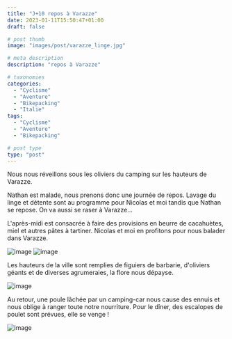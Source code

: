 ```yaml
---
title: "J+10 repos à Varazze"
date: 2023-01-11T15:50:47+01:00
draft: false

# post thumb
image: "images/post/varazze_linge.jpg"

# meta description
description: "repos à Varazze"

# taxonomies
categories:
  - "Cyclisme" 
  - "Aventure" 
  - "Bikepacking"
  - "Italie"
tags:
  - "Cyclisme" 
  - "Aventure" 
  - "Bikepacking"

# post type
type: "post"
---
```


Nous nous réveillons sous les oliviers du camping sur les hauteurs de Varazze. 

Nathan est malade, nous prenons donc une journée de repos. Lavage du linge et détente sont au programme pour Nicolas et moi tandis que Nathan se repose. On va aussi se raser à Varazze...

L'après-midi est consacrée à faire des provisions en beurre de cacahuètes, miel et autres pâtes à tartiner. Nicolas et moi en profitons pour nous balader dans Varazze.

![image](../../images/post/varazze_statue.jpg)
![image](../../images/post/varazze_clocher.jpg)

Les hauteurs de la ville sont remplies de figuiers de barbarie, d'oliviers géants et de diverses agrumeraies, la flore nous dépayse. 

![image](../../images/post/varazze_citronnier.jpg)

Au retour, une poule lâchée par un camping-car nous cause des ennuis et nous oblige à ranger toute notre nourriture. Pour le dîner, des escalopes de poulet sont prévues, elle se venge !

![image](../../images/post/varazze_poule.jpg)
